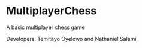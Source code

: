 # MultiplayerChess
A basic multiplayer chess game

Developers: Temitayo Oyelowo and Nathaniel Salami
